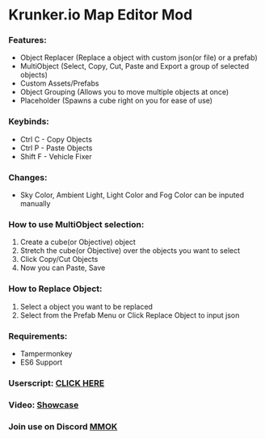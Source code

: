 # Krunker.io Map Editor Mod

### Features:
- Object Replacer (Replace a object with custom json(or file) or a prefab)
- MultiObject (Select, Copy, Cut, Paste and Export a group of selected objects)
- Custom Assets/Prefabs
- Object Grouping (Allows you to move multiple objects at once)
- Placeholder (Spawns a cube right on you for ease of use)

### Keybinds:
- Ctrl C - Copy Objects
- Ctrl P - Paste Objects
- Shift F - Vehicle Fixer

### Changes:
- Sky Color, Ambient Light, Light Color and Fog Color can be inputed manually

### How to use MultiObject selection:
1. Create a cube(or Objective) object
2. Stretch the cube(or Objective) over the objects you want to select
3. Click Copy/Cut Objects
4. Now you can Paste, Save

### How to Replace Object:
1. Select a object you want to be replaced
2. Select from the Prefab Menu or Click Replace Object to input json

### Requirements:
- Tampermonkey
- ES6 Support
### Userscript: [CLICK HERE](https://raw.githubusercontent.com/Tehchy/Krunker.io-Map-Editor-Mod/master/userscript.user.js)
### Video: [Showcase](https://youtu.be/mNtAKJ6g1MA)


### Join use on Discord [MMOK](https://discord.gg/ybkUe5)